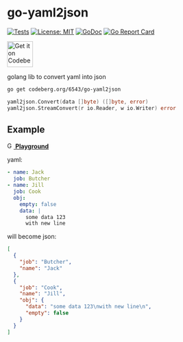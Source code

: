 # go-yaml2json

[![Tests](https://ci.codeberg.org/api/badges/6543/go-yaml2json/status.svg)](https://ci.codeberg.org/6543/go-yaml2json)
[![License: MIT](https://img.shields.io/badge/License-MIT-blue.svg)](https://opensource.org/licenses/MIT)
[![GoDoc](https://godoc.org/codeberg.org/6543/go-yaml2json?status.svg)](https://godoc.org/codeberg.org/6543/go-yaml2json)
[![Go Report Card](https://goreportcard.com/badge/codeberg.org/6543/go-yaml2json)](https://goreportcard.com/report/codeberg.org/6543/go-yaml2json)

<a href="https://codeberg.org/6543/go-yaml2json">
    <img alt="Get it on Codeberg" src="https://codeberg.org/Codeberg/GetItOnCodeberg/media/branch/main/get-it-on-neon-blue.png" height="60">
</a>

golang lib to convert yaml into json

```sh
go get codeberg.org/6543/go-yaml2json
```

```go
yaml2json.Convert(data []byte) ([]byte, error)
yaml2json.StreamConvert(r io.Reader, w io.Writer) error
```

## Example

[<img src="https://go.dev/images/go-logo-white.svg" alt="Go" height=15> **Playground**](https://go.dev/play/p/fBddDCaucNG)

yaml:

```yaml
- name: Jack
  job: Butcher
- name: Jill
  job: Cook
  obj:
    empty: false
    data: |
      some data 123
      with new line      
```

will become json:
```json
[
  {
    "job": "Butcher",
    "name": "Jack"
  },
  {
    "job": "Cook",
    "name": "Jill",
    "obj": {
      "data": "some data 123\nwith new line\n",
      "empty": false
    }
  }
]
```
